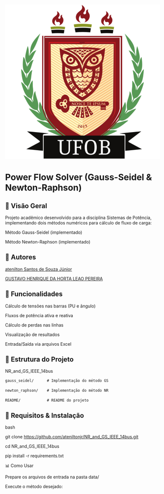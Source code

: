![alt text](logo_ufob.png)
# Power Flow Solver (Gauss-Seidel & Newton-Raphson)

## 🌟 Visão Geral
Projeto acadêmico desenvolvido para a disciplina Sistemas de Potência, implementando dois métodos numéricos para cálculo de fluxo de carga:

Método Gauss-Seidel (implementado)

Método Newton-Raphson (implementado)

## 👥 Autores
[atenilton Santos de Souza Júnior](#)

[GUSTAVO HENRIQUE DA HORTA LEAO PEREIRA](#)

## 🚀 Funcionalidades
Cálculo de tensões nas barras (PU e ângulo)

Fluxos de potência ativa e reativa

Cálculo de perdas nas linhas

Visualização de resultados

Entrada/Saída via arquivos Excel

## 📂 Estrutura do Projeto
NR_and_GS_IEEE_14bus

    gauss_seidel/      # Implementação do método GS

    newton_raphson/    # Implementação do método NR

    README/            # README do projeto  

## 🔧 Requisitos & Instalação
bash

git clone https://github.com/ateniltonjr/NR_and_GS_IEEE_14bus.git

cd NR_and_GS_IEEE_14bus

pip install -r requirements.txt

📊 Como Usar

Prepare os arquivos de entrada na pasta data/

Execute o método desejado:
